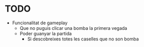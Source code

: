 # TODO

- Funcionalitat de gameplay
  - Que no puguis clicar una bomba la primera vegada
  - Poder guanyar la partida
    - Si descobreixes totes les caselles que no son bomba
